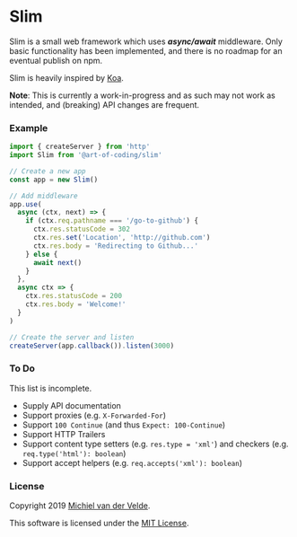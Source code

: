 # Slim

Slim is a small web framework which uses ***async/await*** middleware.
Only basic functionality has been implemented, and there is no roadmap for
an eventual publish on npm.

Slim is heavily inspired by [Koa](https://koajs.com/).

**Note**: This is currently a work-in-progress and as such may not work as intended,
and (breaking) API changes are frequent.

### Example

```ts
import { createServer } from 'http'
import Slim from '@art-of-coding/slim'

// Create a new app
const app = new Slim()

// Add middleware
app.use(
  async (ctx, next) => {
    if (ctx.req.pathname === '/go-to-github') {
      ctx.res.statusCode = 302
      ctx.res.set('Location', 'http://github.com')
      ctx.res.body = 'Redirecting to Github...'
    } else {
      await next()
    }
  },
  async ctx => {
    ctx.res.statusCode = 200
    ctx.res.body = 'Welcome!'
  }
)

// Create the server and listen
createServer(app.callback()).listen(3000)
```

### To Do

This list is incomplete.

 * Supply API documentation
 * Support proxies (e.g. `X-Forwarded-For`)
 * Support `100 Continue` (and thus `Expect: 100-Continue`)
 * Support HTTP Trailers
 * Support content type setters (e.g. `res.type = 'xml'`) and checkers
   (e.g. `req.type('html'): boolean`)
 * Support accept helpers (e.g. `req.accepts('xml'): boolean`)

### License

Copyright 2019 [Michiel van der Velde](http://www.michielvdvelde.nl).

This software is licensed under the [MIT License](LICENSE).
